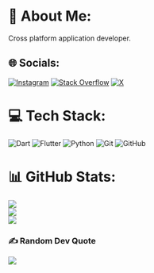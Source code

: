 # 💫 About Me:
Cross platform application developer.

## 🌐 Socials:
[![Instagram](https://img.shields.io/badge/Instagram-%23E4405F.svg?logo=Instagram&logoColor=white)](https://instagram.com/amir_hkhn) [![Stack Overflow](https://img.shields.io/badge/-Stackoverflow-FE7A16?logo=stack-overflow&logoColor=white)](https://stackoverflow.com/users/20213881) [![X](https://img.shields.io/badge/X-black.svg?logo=X&logoColor=white)](https://x.com/Rapithwin) 

# 💻 Tech Stack:
![Dart](https://img.shields.io/badge/dart-%230175C2.svg?style=for-the-badge&logo=dart&logoColor=white) ![Flutter](https://img.shields.io/badge/Flutter-%2302569B.svg?style=for-the-badge&logo=Flutter&logoColor=white) ![Python](https://img.shields.io/badge/python-3670A0?style=for-the-badge&logo=python&logoColor=ffdd54) ![Git](https://img.shields.io/badge/git-%23F05033.svg?style=for-the-badge&logo=git&logoColor=white) ![GitHub](https://img.shields.io/badge/github-%23121011.svg?style=for-the-badge&logo=github&logoColor=white)
# 📊 GitHub Stats:
![](https://github-readme-stats.vercel.app/api?username=rapithwin&theme=dark&hide_border=true&include_all_commits=false&count_private=false)<br/>
![](https://github-readme-streak-stats.herokuapp.com/?user=rapithwin&theme=dark&hide_border=true)<br/>
![](https://github-readme-stats.vercel.app/api/top-langs/?username=rapithwin&theme=dark&hide_border=true&include_all_commits=false&count_private=false&layout=compact)

### ✍️ Random Dev Quote
![](https://quotes-github-readme.vercel.app/api?type=horizontal&theme=radical)

<!-- Proudly created with GPRM ( https://gprm.itsvg.in ) -->

